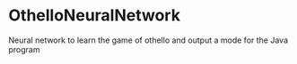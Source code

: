 # OthelloNeuralNetwork
Neural network to learn the game of othello and output a mode for the Java program 
